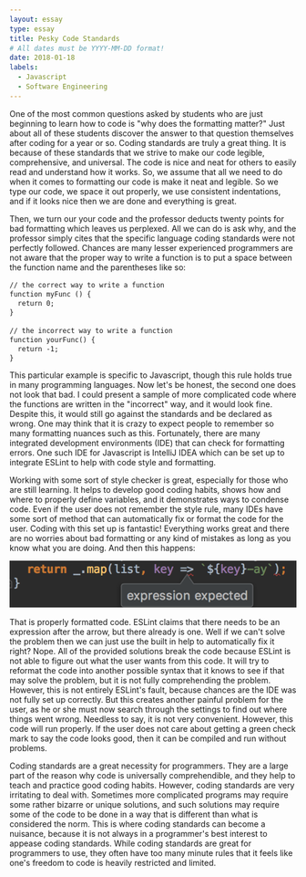 ```yaml
---
layout: essay
type: essay
title: Pesky Code Standards
# All dates must be YYYY-MM-DD format!
date: 2018-01-18
labels:
  - Javascript
  - Software Engineering
---
```



One of the most common questions asked by students who are just beginning to learn how to code is "why does the formatting matter?" Just about all of these students discover the answer to that question themselves after coding for a year or so. Coding standards are truly a great thing. It is because of these standards that we strive to make our code legible, comprehensive, and universal. The code is nice and neat for others to easily read and understand how it works. So, we assume that all we need to do when it comes to formatting our code is make it neat and legible. So we type our code, we space it out properly, we use consistent indentations, and if it looks nice then we are done and everything is great. 

Then, we turn our your code and the professor deducts twenty points for bad formatting which leaves us perplexed. All we can do is ask why, and the professor simply cites that the specific language coding standards were not perfectly followed. Chances are many lesser experienced programmers are not aware that the proper way to write a function is to put a space between the function name and the parentheses like so: 
```
// the correct way to write a function
function myFunc () {
  return 0;
}

// the incorrect way to write a function
function yourFunc() {
  return -1;
}
```
This particular example is specific to Javascript, though this rule holds true in many programming languages. Now let's be honest, the second one does not look that bad. I could present a sample of more complicated code where the functions are written in the "incorrect" way, and it would look fine. Despite this, it would still go against the standards and be declared as wrong. One may think that it is crazy to expect people to remember so many formatting nuances such as this. Fortunately, there are many integrated development environments (IDE) that can check for formatting errors. One such IDE for Javascript is IntelliJ IDEA which can be set up to integrate ESLint to help with code style and formatting. 

Working with some sort of style checker is great, especially for those who are still learning. It helps to develop good coding habits, shows how and where to properly define variables, and it demonstrates ways to condense code. Even if the user does not remember the style rule, many IDEs have some sort of method that can automatically fix or format the code for the user. Coding with this set up is fantastic! Everything works great and there are no worries about bad formatting or any kind of mistakes as long as you know what you are doing. 
And then this happens:

<img class="ui large rounded image" src="../images/BadESLint.png">

That is properly formatted code. ESLint claims that there needs to be an expression after the arrow, but there already is one. Well if we can't solve the problem then we can just use the built in help to automatically fix it right? Nope. All of the provided solutions break the code because ESLint is not able to figure out what the user wants from this code. It will try to reformat the code into another possible syntax that it knows to see if that may solve the problem, but it is not fully comprehending the problem. However, this is not entirely ESLint's fault, because chances are the IDE was not fully set up correctly. But this creates another painful problem for the user, as he or she must now search through the settings to find out where things went wrong. Needless to say, it is not very convenient. However, this code will run properly. If the user does not care about getting a green check mark to say the code looks good, then it can be compiled and run without problems. 

Coding standards are a great necessity for programmers. They are a large part of the reason why code is universally comprehendible, and they help to teach and practice good coding habits. However, coding standards are very irritating to deal with. Sometimes more complicated programs may require some rather bizarre or unique solutions, and such solutions may require some of the code to be done in a way that is different than what is considered the norm. This is where coding standards can become a nuisance, because it is not always in a programmer's best interest to appease coding standards. While coding standards are great for programmers to use, they often have too many minute rules that it feels like one's freedom to code is heavily restricted and limited. 
